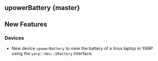 upowerBattery {master}
-------------

## New Features

### Devices

* New device `upowerBattery` to view the battery of a linux laptop in YARP using
  the `yarp::dev::IBattery` interface.
